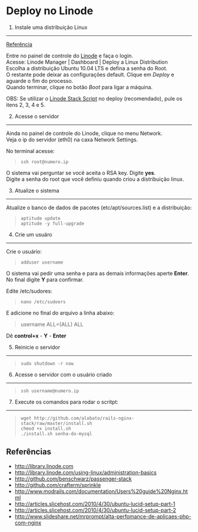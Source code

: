 Deploy no Linode
================

1. Instale uma distribuição Linux
---------------------------------
[Referência](http://library.linode.com/linode-manager/deploying-a-linux-distribution)

Entre no painel de controle do [Linode](www.linode.com) e faça o login.  
Acesse: Linode Manager | Dashboard | Deploy a Linux Distribution  
Escolha a distribuição Ubuntu 10.04 LTS e defina a senha do Root.  
O restante pode deixar as configurações default. Clique em *Deploy* e aguarde o fim do processo.  
Quando terminar, clique no botão *Boot* para ligar a máquina.

OBS: Se utilizar o [Linode Stack Script](http://github.com/alobato/rails-nginx-stack/raw/master/linode-stack-script.sh) no deploy (recomendado), pule os itens 2, 3, 4 e 5.


2. Acesse o servidor
--------------------
Ainda no painel de controle do Linode, clique no menu Network.  
Veja o ip do servidor (eth0) na caxa Network Settings.

No terminal acesse:
>`ssh root@numero.ip`

O sistema vai perguntar se você aceita o RSA key. Digite **yes**.  
Digite a senha do root que você definiu quando criou a distribuição linux.


3. Atualize o sistema
----------------------------------
Atualize o banco de dados de pacotes (etc/apt/sources.list) e a distribuição:

>`aptitude update`  
>`aptitude -y full-upgrade`


4. Crie um usuáro
------------------
Crie o usuário:  
>`adduser username`

O sistema vai pedir uma senha e para as demais informações aperte **Enter**.
No final digite **Y** para confirmar.

Edite /etc/sudores:  
>`nano /etc/sudoers`

E adicione no final do arquivo a linha abaixo:
>username ALL=(ALL) ALL

Dê **control+x** - **Y** - **Enter**


5. Reinicie o servidor
----------------------
>`sudo shutdown -r now`


6. Acesse o servidor com o usuário criado
------------------------------------------
>`ssh username@numero.ip`


7. Execute os comandos para rodar o scritpt:
-------------------
>`wget http://github.com/alobato/rails-nginx-stack/raw/master/install.sh`  
>`chmod +x install.sh`  
>`./install.sh senha-do-mysql`


Referências
------------
* http://library.linode.com
* http://library.linode.com/using-linux/administration-basics
* http://github.com/benschwarz/passenger-stack
* http://github.com/crafterm/sprinkle
* http://www.modrails.com/documentation/Users%20guide%20Nginx.html
* http://articles.slicehost.com/2010/4/30/ubuntu-lucid-setup-part-1
* http://articles.slicehost.com/2010/4/30/ubuntu-lucid-setup-part-2
* http://www.slideshare.net/mrprompt/alta-perfomance-de-aplicaes-php-com-nginx
